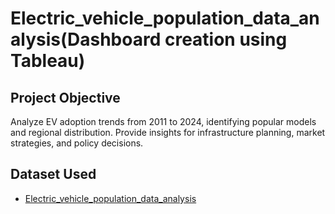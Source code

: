 # Electric_vehicle_population_data_analysis(Dashboard creation using Tableau)
## Project Objective
Analyze EV adoption trends from 2011 to 2024, identifying popular models and regional distribution. Provide insights for infrastructure planning, market strategies, and policy decisions.

## Dataset Used

- <a href="https://github.com/Ranjithdbs/Electric_vehicle_population_data_analysis/blob/main/Electric_Vehicle_Population_Data.csv">Electric_vehicle_population_data_analysis</a>
